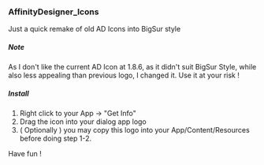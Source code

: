 ### AffinityDesigner_Icons
Just a quick remake of old AD Icons into BigSur style 


##### Note 
As I don't like the current AD Icon at 1.8.6, as it didn't suit BigSur Style, while also less appealing than previous logo, I changed it. Use it at your risk !

##### Install
1. Right click to your App -> "Get Info"
2. Drag the icon into your dialog app logo
3. ( Optionally ) you may copy this logo into your App/Content/Resources before doing step 1-2.

Have fun !
